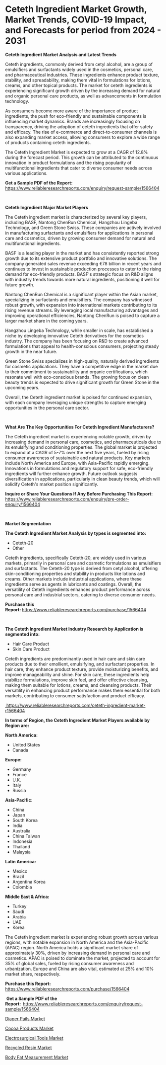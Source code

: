 <p><h1>Ceteth Ingredient Market Growth, Market Trends, COVID-19 Impact, and Forecasts for period from 2024 - 2031</h1></p><p><strong>Ceteth Ingredient Market Analysis and Latest Trends</strong></p>
<p><p>Ceteth ingredients, commonly derived from cetyl alcohol, are a group of emulsifiers and surfactants widely used in the cosmetics, personal care, and pharmaceutical industries. These ingredients enhance product texture, stability, and spreadability, making them vital in formulations for lotions, creams, and other topical products. The market for ceteth ingredients is experiencing significant growth driven by the increasing demand for natural and organic personal care products, as well as advancements in formulation technology.</p><p>As consumers become more aware of the importance of product ingredients, the push for eco-friendly and sustainable components is influencing market dynamics. Brands are increasingly focusing on transparency, driving the adoption of ceteth ingredients that offer safety and efficacy. The rise of e-commerce and direct-to-consumer channels is also expanding market access, allowing consumers to explore a wide range of products containing ceteth ingredients.</p><p>The Ceteth Ingredient Market is expected to grow at a CAGR of 12.8% during the forecast period. This growth can be attributed to the continuous innovation in product formulations and the rising popularity of multifunctional ingredients that cater to diverse consumer needs across various applications.</p></p>
<p><strong>Get a Sample PDF of the Report:&nbsp;</strong> <a href="https://www.reliableresearchreports.com/enquiry/request-sample/1566404?utm_campaign=34&utm_medium=2&utm_source=Github&utm_content=ia&utm_term=17112024&utm_id=ceteth-ingredient">https://www.reliableresearchreports.com/enquiry/request-sample/1566404</a></p>
<p>&nbsp;</p>
<p><strong>Ceteth Ingredient Major Market Players</strong></p>
<p><p>The Ceteth ingredient market is characterized by several key players, including BASF, Nantong ChenRun Chemical, Hangzhou Lingeba Technology, and Green Stone Swiss. These companies are actively involved in manufacturing surfactants and emulsifiers for applications in personal care and cosmetics, driven by growing consumer demand for natural and multifunctional ingredients.</p><p>BASF is a leading player in the market and has consistently reported strong growth due to its extensive product portfolio and innovative solutions. The company generated sales revenue exceeding €78 billion in recent years and continues to invest in sustainable production processes to cater to the rising demand for eco-friendly products. BASF's strategic focus on R&D aligns with industry trends towards more natural ingredients, positioning it well for future growth.</p><p>Nantong ChenRun Chemical is a significant player within the Asian market, specializing in surfactants and emulsifiers. The company has witnessed robust growth, with expansion into international markets contributing to its rising revenue streams. By leveraging local manufacturing advantages and improving operational efficiencies, Nantong ChenRun is poised to capture a larger market share in the coming years.</p><p>Hangzhou Lingeba Technology, while smaller in scale, has established a niche by developing innovative Ceteth derivatives for the cosmetics industry. The company has been focusing on R&D to create advanced formulations that appeal to health-conscious consumers, projecting steady growth in the near future.</p><p>Green Stone Swiss specializes in high-quality, naturally derived ingredients for cosmetic applications. They have a competitive edge in the market due to their commitment to sustainability and organic certifications, which resonate well with eco-conscious brands. The growing focus on clean beauty trends is expected to drive significant growth for Green Stone in the upcoming years.</p><p>Overall, the Ceteth ingredient market is poised for continued expansion, with each company leveraging unique strengths to capture emerging opportunities in the personal care sector.</p></p>
<p>&nbsp;</p>
<p><strong>What Are The Key Opportunities For Ceteth Ingredient Manufacturers?</strong></p>
<p><p>The Ceteth ingredient market is experiencing notable growth, driven by increasing demand in personal care, cosmetics, and pharmaceuticals due to its emulsifying and conditioning properties. The global market is projected to expand at a CAGR of 5-7% over the next five years, fueled by rising consumer awareness of sustainable and natural products. Key markets include North America and Europe, with Asia-Pacific rapidly emerging. Innovations in formulations and regulatory support for safe, eco-friendly ingredients will further enhance growth. Future outlook suggests diversification in applications, particularly in clean beauty trends, which will solidify Ceteth's market position significantly.</p></p>
<p><strong>Inquire or Share Your Questions If Any Before Purchasing This Report:</strong> <a href="https://www.reliableresearchreports.com/enquiry/pre-order-enquiry/1566404?utm_campaign=34&utm_medium=2&utm_source=Github&utm_content=ia&utm_term=17112024&utm_id=ceteth-ingredient">https://www.reliableresearchreports.com/enquiry/pre-order-enquiry/1566404</a></p>
<p>&nbsp;</p>
<p><strong>Market Segmentation</strong></p>
<p><strong>The Ceteth Ingredient Market Analysis by types is segmented into:</strong></p>
<p><ul><li>Ceteth-20</li><li>Other</li></ul></p>
<p><p>Ceteth ingredients, specifically Ceteth-20, are widely used in various markets, primarily in personal care and cosmetic formulations as emulsifiers and surfactants. The Ceteth-20 type is derived from cetyl alcohol, offering skin-conditioning properties and stability in products like lotions and creams. Other markets include industrial applications, where these ingredients serve as agents in lubricants and coatings. Overall, the versatility of Ceteth ingredients enhances product performance across personal care and industrial sectors, catering to diverse consumer needs.</p></p>
<p><strong>Purchase this Report:&nbsp;</strong><a href="https://www.reliableresearchreports.com/purchase/1566404?utm_campaign=34&utm_medium=2&utm_source=Github&utm_content=ia&utm_term=17112024&utm_id=ceteth-ingredient">https://www.reliableresearchreports.com/purchase/1566404</a></p>
<p>&nbsp;</p>
<p><strong>The Ceteth Ingredient Market Industry Research by Application is segmented into:</strong></p>
<p><ul><li>Hair Care Product</li><li>Skin Care Product</li></ul></p>
<p><p>Ceteth ingredients are predominantly used in hair care and skin care products due to their emollient, emulsifying, and surfactant properties. In hair care, they enhance product texture, provide moisturizing benefits, and improve manageability and shine. For skin care, these ingredients help stabilize formulations, improve skin feel, and offer effective cleansing, making them suitable for lotions, creams, and cleansing products. Their versatility in enhancing product performance makes them essential for both markets, contributing to consumer satisfaction and product efficacy.</p></p>
<p><a href="https://www.reliableresearchreports.com/ceteth-ingredient-market-r1566404?utm_campaign=34&utm_medium=2&utm_source=Github&utm_content=ia&utm_term=17112024&utm_id=ceteth-ingredient">&nbsp;https://www.reliableresearchreports.com/ceteth-ingredient-market-r1566404</a></p>
<p><strong>In terms of Region, the Ceteth Ingredient Market Players available by Region are:</strong></p>
<p>
    <p> <strong> North America: </strong>
        <ul>
            <li>United States</li>
            <li>Canada</li>
        </ul>
        </p> 
    <p> <strong> Europe: </strong>
        <ul>
            <li>Germany</li>
            <li>France</li>
            <li>U.K.</li>
            <li>Italy</li>
            <li>Russia</li>
        </ul>
        </p> 
    <p> <strong> Asia-Pacific: </strong>
        <ul>
            <li>China</li>
            <li>Japan</li>
            <li>South Korea</li>
            <li>India</li>
            <li>Australia</li>
            <li>China Taiwan</li>
            <li>Indonesia</li>
            <li>Thailand</li>
            <li>Malaysia</li>
        </ul>
        </p> 
    <p> <strong> Latin America: </strong>
        <ul>
            <li>Mexico</li>
            <li>Brazil</li>
            <li>Argentina Korea</li>
            <li>Colombia</li>
        </ul>
        </p> 
    <p> <strong> Middle East & Africa: </strong>
        <ul>
            <li>Turkey</li>
            <li>Saudi</li>
            <li>Arabia</li>
            <li>UAE</li>
            <li>Korea</li>
        </ul>
    </p>
    </p>
<p><p>The Ceteth ingredient market is experiencing robust growth across various regions, with notable expansion in North America and the Asia-Pacific (APAC) region. North America holds a significant market share of approximately 30%, driven by increasing demand in personal care and cosmetics. APAC is poised to dominate the market, projected to account for 35% of global sales, fueled by rising consumer awareness and urbanization. Europe and China are also vital, estimated at 25% and 10% market share, respectively.</p></p>
<p><strong>Purchase this Report: </strong><a href="https://www.reliableresearchreports.com/purchase/1566404?utm_campaign=34&utm_medium=2&utm_source=Github&utm_content=ia&utm_term=17112024&utm_id=ceteth-ingredient">https://www.reliableresearchreports.com/purchase/1566404</a></p>
<p>&nbsp;<strong>Get a Sample PDF of the Report:&nbsp;&nbsp;</strong><a href="https://www.reliableresearchreports.com/enquiry/request-sample/1566404?utm_campaign=34&utm_medium=2&utm_source=Github&utm_content=ia&utm_term=17112024&utm_id=ceteth-ingredient">https://www.reliableresearchreports.com/enquiry/request-sample/1566404</a></p>
<p><strong></strong></p>
<p><p><a href="https://issuu.com/reportprime-2/docs/diaper-pails-market-size-2030.pptx_8e13fecfff6b29?utm_campaign=34&utm_medium=2&utm_source=Github&utm_content=ia&utm_term=17112024&utm_id=ceteth-ingredient">Diaper Pails Market</a></p><p><a href="https://www.linkedin.com/pulse/cocoa-products-market-segmentation-geographical-regions-forcast-kxuyf?utm_campaign=34&utm_medium=2&utm_source=Github&utm_content=ia&utm_term=17112024&utm_id=ceteth-ingredient">Cocoa Products Market</a></p><p><a href="https://issuu.com/reportprime-2/docs/electrosurgical-tools-market-size-2_91a6d945b4cb6f?utm_campaign=34&utm_medium=2&utm_source=Github&utm_content=ia&utm_term=17112024&utm_id=ceteth-ingredient">Electrosurgical Tools Market</a></p><p><a href="https://github.com/yoshih12/Market-Research-Report-List-4/blob/main/recycled-resin-market.md?utm_campaign=34&utm_medium=2&utm_source=Github&utm_content=ia&utm_term=17112024&utm_id=ceteth-ingredient">Recycled Resin Market</a></p><p><a href="https://www.linkedin.com/pulse/body-fat-measurement-market-investigation-industry-evolution-a2jnc?utm_campaign=34&utm_medium=2&utm_source=Github&utm_content=ia&utm_term=17112024&utm_id=ceteth-ingredient">Body Fat Measurement Market</a></p></p>